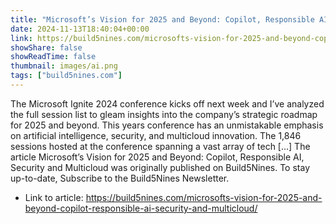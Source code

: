 ```yaml
---
title: "Microsoft’s Vision for 2025 and Beyond: Copilot, Responsible AI, Security and Multicloud"
date: 2024-11-13T18:40:04+00:00
link: https://build5nines.com/microsofts-vision-for-2025-and-beyond-copilot-responsible-ai-security-and-multicloud/
showShare: false
showReadTime: false
thumbnail: images/ai.png
tags: ["build5nines.com"]
---
```

The Microsoft Ignite 2024 conference kicks off next week and I’ve analyzed the full session list to gleam insights into the company’s strategic roadmap for 2025 and beyond. This years conference has an unmistakable emphasis on artificial intelligence, security, and multicloud innovation. The 1,846 sessions hosted at the conference spanning a vast array of tech […]
The article Microsoft’s Vision for 2025 and Beyond: Copilot, Responsible AI, Security and Multicloud was originally published on Build5Nines. To stay up-to-date, Subscribe to the Build5Nines Newsletter.

- Link to article: https://build5nines.com/microsofts-vision-for-2025-and-beyond-copilot-responsible-ai-security-and-multicloud/
